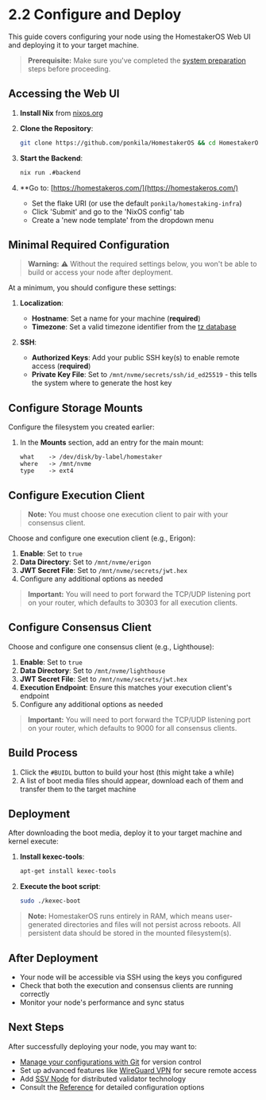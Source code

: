 # 2.2 Configure and Deploy

This guide covers configuring your node using the HomestakerOS Web UI and deploying it to your target machine.

> **Prerequisite:** Make sure you've completed the [system preparation](2.1-prepare_system.md) steps before proceeding.

## Accessing the Web UI

1. **Install Nix** from [nixos.org](https://nixos.org/download.html)

2. **Clone the Repository**:
   ```bash
   git clone https://github.com/ponkila/HomestakerOS && cd HomestakerOS
   ```

3. **Start the Backend**:
   ```bash
   nix run .#backend
   ```

4. **Go to: [https://homestakeros.com/](https://homestakeros.com/)
    - Set the flake URI (or use the default `ponkila/homestaking-infra`)
    - Click 'Submit' and go to the 'NixOS config' tab
    - Create a 'new node template' from the dropdown menu

## Minimal Required Configuration

> **Warning:** ⚠️ Without the required settings below, you won't be able to build or access your node after deployment.

At a minimum, you should configure these settings:

1. **Localization**:
   - **Hostname**: Set a name for your machine (**required**)
   - **Timezone**: Set a valid timezone identifier from the [tz database](https://en.wikipedia.org/wiki/List_of_tz_database_time_zones)

2. **SSH**:
   - **Authorized Keys**: Add your public SSH key(s) to enable remote access (**required**)
   - **Private Key File**: Set to `/mnt/nvme/secrets/ssh/id_ed25519` - this tells the system where to generate the host key

## Configure Storage Mounts

Configure the filesystem you created earlier:

1. In the **Mounts** section, add an entry for the main mount:
   ```
   what    -> /dev/disk/by-label/homestaker
   where   -> /mnt/nvme
   type    -> ext4
   ```

## Configure Execution Client

> **Note:** You must choose one execution client to pair with your consensus client.

Choose and configure one execution client (e.g., Erigon):

1. **Enable**: Set to `true`
2. **Data Directory**: Set to `/mnt/nvme/erigon`
3. **JWT Secret File**: Set to `/mnt/nvme/secrets/jwt.hex`
4. Configure any additional options as needed

> **Important:** You will need to port forward the TCP/UDP listening port on your router, which defaults to 30303 for all execution clients.

## Configure Consensus Client

Choose and configure one consensus client (e.g., Lighthouse):

1. **Enable**: Set to `true`
2. **Data Directory**: Set to `/mnt/nvme/lighthouse`
3. **JWT Secret File**: Set to `/mnt/nvme/secrets/jwt.hex`
4. **Execution Endpoint**: Ensure this matches your execution client's endpoint
5. Configure any additional options as needed

> **Important:** You will need to port forward the TCP/UDP listening port on your router, which defaults to 9000 for all consensus clients.

## Build Process

1. Click the `#BUIDL` button to build your host (this might take a while)
2. A list of boot media files should appear, download each of them and transfer them to the target machine

## Deployment

After downloading the boot media, deploy it to your target machine and kernel execute:

1. **Install kexec-tools**:
   ```bash
   apt-get install kexec-tools
   ```

2. **Execute the boot script**:
   ```bash
   sudo ./kexec-boot
   ```

> **Note:** HomestakerOS runs entirely in RAM, which means user-generated directories and files will not persist across reboots. All persistent data should be stored in the mounted filesystem(s).

## After Deployment

- Your node will be accessible via SSH using the keys you configured
- Check that both the execution and consensus clients are running correctly
- Monitor your node's performance and sync status

## Next Steps

After successfully deploying your node, you may want to:

- [Manage your configurations with Git](2.3-git_management.md) for version control
- Set up advanced features like [WireGuard VPN](3.1-wireguard_vpn.md) for secure remote access
- Add [SSV Node](3.2-ssv_node.md) for distributed validator technology
- Consult the [Reference](4-reference.md) for detailed configuration options
